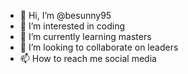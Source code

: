 - 👋 Hi, I’m @besunny95
- 👀 I’m interested in coding
- 🌱 I’m currently learning masters
- 💞️ I’m looking to collaborate on leaders
- 📫 How to reach me social media

<!---
besunny95/besunny95 is a ✨ special ✨ repository because its `README.md` (this file) appears on your GitHub profile.
You can click the Preview link to take a look at your changes.
--->
